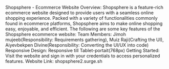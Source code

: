 Shopsphere - Ecommerce Website
Overview: Shopsphere is a feature-rich ecommerce website designed to provide users with a seamless online shopping experience. Packed with a variety of functionalities commonly found in ecommerce platforms, Shopsphere aims to make online shopping easy, enjoyable, and efficient. The following are some key features of the Shopsphere ecommerce website:
Team Members: Jimoh mujeeb(Responsibility: Requirements gathering), Muiz Raji(Crafting the UI), Aiyevbekpen Divine(Responsibility: Converting the UI/UX into code)
Responsive Design: Responsive till Tablet-portait(768px)
Getting Started: Visit the website and sign in with your credentials to access personalized features.
Website Link: shopsphere2.surge.sh
